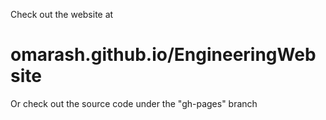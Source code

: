 
Check out the website at
# <a ref="omarash.github.io/EngineeringWebsite">omarash.github.io/EngineeringWebsite</a> #

Or check out the source code under the "gh-pages" branch
